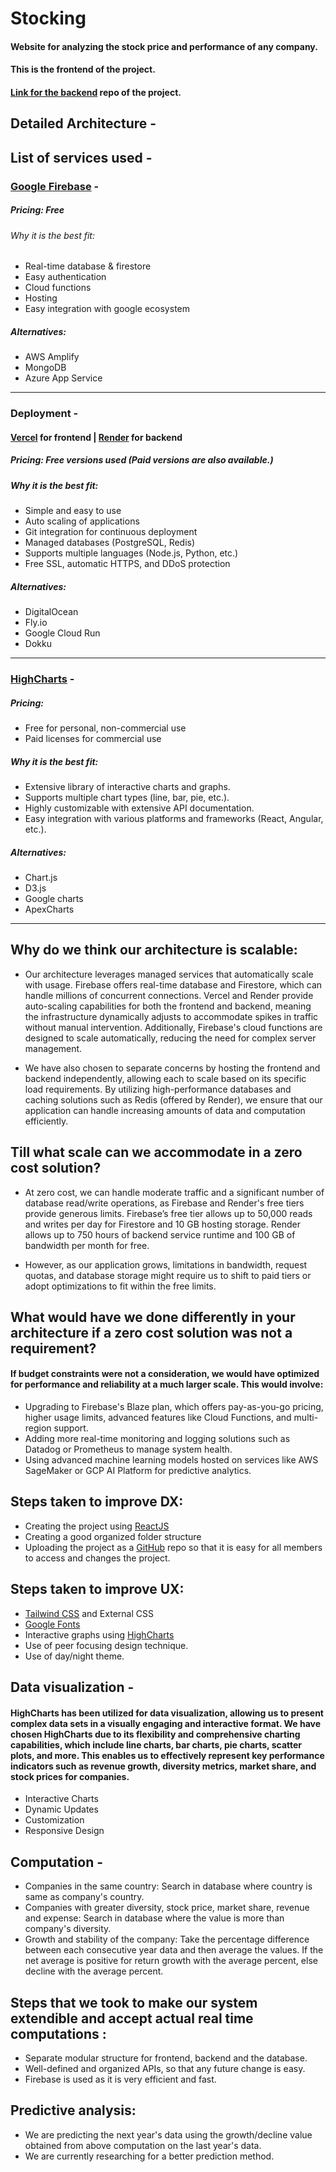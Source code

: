 # Stocking 

#### Website for analyzing the stock price and performance of any company.
#### This is the frontend of the project.
#### [Link for the backend](https://github.com/Siddhant-Baranwal/stocking-backend) repo of the project.

## Detailed Architecture - 
<!-- Image of detailed architecture -->

## List of services used -
### [Google Firebase](https://firebase.google.com/) - 
##### Pricing: Free
###### Why it is the best fit:
- Real-time database & firestore
- Easy authentication
- Cloud functions
- Hosting 
- Easy integration with google ecosystem
##### Alternatives:
- AWS Amplify
- MongoDB
- Azure App Service

---

### Deployment -
#### [Vercel](https://vercel.com/) for frontend |  [Render](https://render.com/) for backend
##### Pricing: Free versions used (Paid versions are also available.)
##### Why it is the best fit: 
- Simple and easy to use
- Auto scaling of applications
- Git integration for continuous deployment
- Managed databases (PostgreSQL, Redis)
- Supports multiple languages (Node.js, Python, etc.)
- Free SSL, automatic HTTPS, and DDoS protection
##### Alternatives: 
- DigitalOcean
- Fly.io
- Google Cloud Run
- Dokku

---

### [HighCharts](https://www.highcharts.com/) -
##### Pricing: 
- Free for personal, non-commercial use
- Paid licenses for commercial use
##### Why it is the best fit: 
- Extensive library of interactive charts and graphs.
- Supports multiple chart types (line, bar, pie, etc.).
- Highly customizable with extensive API documentation.
- Easy integration with various platforms and frameworks (React, Angular, etc.).
##### Alternatives: 
- Chart.js
- D3.js
- Google charts
- ApexCharts

---

## Why do we think our architecture is scalable: 
- Our architecture leverages managed services that automatically scale with usage. Firebase offers real-time database and Firestore, which can handle millions of concurrent connections. Vercel and Render provide auto-scaling capabilities for both the frontend and backend, meaning the infrastructure dynamically adjusts to accommodate spikes in traffic without manual intervention. Additionally, Firebase's cloud functions are designed to scale automatically, reducing the need for complex server management.

- We have also chosen to separate concerns by hosting the frontend and backend independently, allowing each to scale based on its specific load requirements. By utilizing high-performance databases and caching solutions such as Redis (offered by Render), we ensure that our application can handle increasing amounts of data and computation efficiently.

## Till what scale can we accommodate in a zero cost solution?
- At zero cost, we can handle moderate traffic and a significant number of database read/write operations, as Firebase and Render's free tiers provide generous limits. Firebase’s free tier allows up to 50,000 reads and writes per day for Firestore and 10 GB hosting storage. Render allows up to 750 hours of backend service runtime and 100 GB of bandwidth per month for free.

- However, as our application grows, limitations in bandwidth, request quotas, and database storage might require us to shift to paid tiers or adopt optimizations to fit within the free limits.

## What would have we done differently in your architecture if a zero cost solution was not a requirement?
#### If budget constraints were not a consideration, we would have optimized for performance and reliability at a much larger scale. This would involve:
- Upgrading to Firebase's Blaze plan, which offers pay-as-you-go pricing, higher usage limits, advanced features like Cloud Functions, and multi-region support.
- Adding more real-time monitoring and logging solutions such as Datadog or Prometheus to manage system health.
- Using advanced machine learning models hosted on services like AWS SageMaker or GCP AI Platform for predictive analytics.

## Steps taken to improve DX: 
- Creating the project using [ReactJS](https://react.dev/)
- Creating a good organized folder structure
- Uploading the project as a [GitHub](https://github.com/) repo so that it is easy for all members to access and changes the project.

## Steps taken to improve UX:
- [Tailwind CSS](https://tailwindcss.com/) and External CSS
- [Google Fonts](https://fonts.google.com/)
- Interactive graphs using [HighCharts](https://www.highcharts.com/)
- Use of peer focusing design technique.
- Use of day/night theme.


## Data visualization -
#### HighCharts has been utilized for data visualization, allowing us to present complex data sets in a visually engaging and interactive format. We have chosen HighCharts due to its flexibility and comprehensive charting capabilities, which include line charts, bar charts, pie charts, scatter plots, and more. This enables us to effectively represent key performance indicators such as revenue growth, diversity metrics, market share, and stock prices for companies.

- Interactive Charts
- Dynamic Updates
- Customization
- Responsive Design

## Computation -
- Companies in the same country:
  Search in database where country is same as company's country.
- Companies with greater diversity, stock price, market share, revenue and expense:
  Search in database where the value is more than company's diversity.
- Growth and stability of the company: 
  Take the percentage difference between each consecutive year data and then average the values. If the net average is positive for return growth with the average percent, else decline with the average percent.

## Steps that we took to make our system extendible and accept actual real time computations :
- Separate modular structure for frontend, backend and the database.
- Well-defined and organized APIs, so that any future change is easy.
- Firebase is used as it is very efficient and fast.

## Predictive analysis: 
- We are predicting the next year's data using the growth/decline value obtained from above computation on the last year's data.
- We are currently researching for a better prediction method.
<!-- More to be written by ChatGPT -->